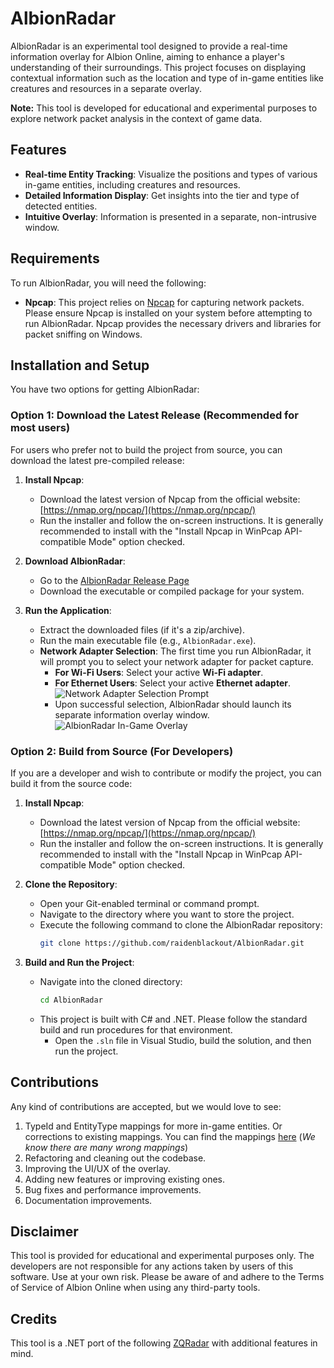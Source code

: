 # AlbionRadar

AlbionRadar is an experimental tool designed to provide a real-time information overlay for Albion Online, aiming to enhance a player's understanding of their surroundings. This project focuses on displaying contextual information such as the location and type of in-game entities like creatures and resources in a separate overlay.

**Note:** This tool is developed for educational and experimental purposes to explore network packet analysis in the context of game data.

## Features

* **Real-time Entity Tracking**: Visualize the positions and types of various in-game entities, including creatures and resources.
* **Detailed Information Display**: Get insights into the tier and type of detected entities.
* **Intuitive Overlay**: Information is presented in a separate, non-intrusive window.

## Requirements

To run AlbionRadar, you will need the following:

* **Npcap**: This project relies on [Npcap](https://nmap.org/npcap/) for capturing network packets. Please ensure Npcap is installed on your system before attempting to run AlbionRadar. Npcap provides the necessary drivers and libraries for packet sniffing on Windows.

## Installation and Setup

You have two options for getting AlbionRadar:

### Option 1: Download the Latest Release (Recommended for most users)

For users who prefer not to build the project from source, you can download the latest pre-compiled release:

1.  **Install Npcap**:
    * Download the latest version of Npcap from the official website: [https://nmap.org/npcap/](https://nmap.org/npcap/)
    * Run the installer and follow the on-screen instructions. It is generally recommended to install with the "Install Npcap in WinPcap API-compatible Mode" option checked.

2.  **Download AlbionRadar**:
    * Go to the [AlbionRadar Release Page](https://github.com/raidenblackout/AlbionRadar/releases)
    * Download the executable or compiled package for your system.

3.  **Run the Application**:
    * Extract the downloaded files (if it's a zip/archive).
    * Run the main executable file (e.g., `AlbionRadar.exe`).
    * **Network Adapter Selection**: The first time you run AlbionRadar, it will prompt you to select your network adapter for packet capture.
        * **For Wi-Fi Users**: Select your active **Wi-Fi adapter**.
        * **For Ethernet Users**: Select your active **Ethernet adapter**.
        ![Network Adapter Selection Prompt](https://github.com/raidenblackout/AlbionRadar/blob/main/Assets/PacketDeviceSelectorDialogue.png?raw=true)
        * Upon successful selection, AlbionRadar should launch its separate information overlay window.
        ![AlbionRadar In-Game Overlay](https://github.com/raidenblackout/AlbionRadar/blob/main/Assets/AlbionRader.png?raw=true)
### Option 2: Build from Source (For Developers)

If you are a developer and wish to contribute or modify the project, you can build it from the source code:

1.  **Install Npcap**:
    * Download the latest version of Npcap from the official website: [https://nmap.org/npcap/](https://nmap.org/npcap/)
    * Run the installer and follow the on-screen instructions. It is generally recommended to install with the "Install Npcap in WinPcap API-compatible Mode" option checked.

2.  **Clone the Repository**:
    * Open your Git-enabled terminal or command prompt.
    * Navigate to the directory where you want to store the project.
    * Execute the following command to clone the AlbionRadar repository:
        ```bash
        git clone https://github.com/raidenblackout/AlbionRadar.git
        ```

3.  **Build and Run the Project**:
    * Navigate into the cloned directory:
        ```bash
        cd AlbionRadar
        ```
    * This project is built with C# and .NET. Please follow the standard build and run procedures for that environment.
        * Open the `.sln` file in Visual Studio, build the solution, and then run the project.


## Contributions
Any kind of contributions are accepted, but we would love to see:

1. TypeId and EntityType mappings for more in-game entities. Or corrections to existing mappings. You can find the mappings [here](https://github.com/raidenblackout/AlbionRadar/blob/main/AlbionDataHandlers/Assets/mob_info.json) (*We know there are many wrong mappings*)
2. Refactoring and cleaning out the codebase.
3. Improving the UI/UX of the overlay.
4. Adding new features or improving existing ones.
5. Bug fixes and performance improvements.
6. Documentation improvements.
## Disclaimer

This tool is provided for educational and experimental purposes only. The developers are not responsible for any actions taken by users of this software. Use at your own risk. Please be aware of and adhere to the Terms of Service of Albion Online when using any third-party tools.

## Credits
This tool is a .NET port of the following [ZQRadar](https://github.com/Zeldruck/Albion-Online-ZQRadar) with additional features in mind.
